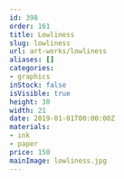 ```yaml
---
id: 398
order: 161
title: Lowliness
slug: lowliness
url: art-works/lowliness
aliases: []
categories:
- graphics
inStock: false
isVisible: true
height: 30
width: 21
date: 2019-01-01T00:00:00Z
materials:
- ink
- paper
price: 150
mainImage: lowliness.jpg
---
```

